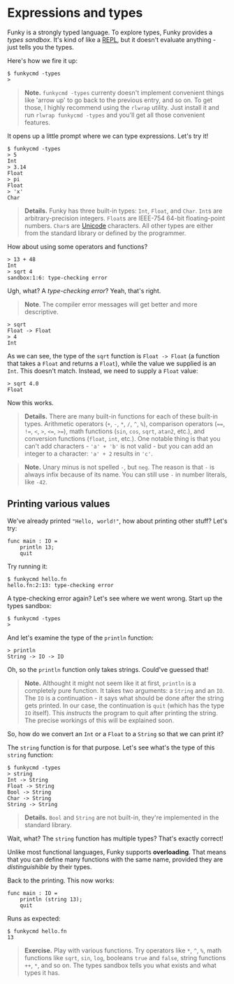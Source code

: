 # Expressions and types

Funky is a strongly typed language. To explore types, Funky provides a _types sandbox_. It's kind of like a [REPL](https://en.wikipedia.org/wiki/Read%E2%80%93eval%E2%80%93print_loop), but it doesn't evaluate anything - just tells you the types.

Here's how we fire it up:

```
$ funkycmd -types
>
```

> **Note.** `funkycmd -types` currenty doesn't implement convenient things like 'arrow up' to go back to the previous entry, and so on. To get those, I highly recommend using the `rlwrap` utility. Just install it and run `rlwrap funkycmd -types` and you'll get all those convenient features.

It opens up a little prompt where we can type expressions. Let's try it!

```
$ funkycmd -types
> 5
Int
> 3.14
Float
> pi
Float
> 'x'
Char
```

> **Details.** Funky has three built-in types: `Int`, `Float`, and `Char`. `Int`s are arbitrary-precision integers. `Float`s are IEEE-754 64-bit floating-point numbers. `Char`s are [Unicode](https://en.wikipedia.org/wiki/Unicode) characters. All other types are either from the standard library or defined by the programmer.

How about using some operators and functions?

```
> 13 + 48
Int
> sqrt 4
sandbox:1:6: type-checking error
```

Ugh, what? A _type-checking error_? Yeah, that's right.

> **Note**. The compiler error messages will get better and more descriptive.

```
> sqrt
Float -> Float
> 4
Int
```

As we can see, the type of the `sqrt` function is `Float -> Float` (a function that takes a `Float` and returns a `Float`), while the value we supplied is an `Int`. This doesn't match. Instead, we need to supply a `Float` value:

```
> sqrt 4.0
Float
```

Now this works.

> **Details.** There are many built-in functions for each of these built-in types. Arithmetic operators (`+`, `-`, `*`, `/`, `^`, `%`), comparison operators (`==`, `!=`, `<`, `>`, `<=`, `>=`), math functions (`sin`, `cos`, `sqrt`, `atan2`, etc.), and conversion functions (`float`, `int`, etc.). One notable thing is that you can't add characters - `'a' + 'b'` is not valid - but you can add an integer to a character: `'a' + 2` results in `'c'`.

> **Note.** Unary minus is not spelled `-`, but `neg`. The reason is that `-` is always infix because of its name. You can still use `-` in number literals, like `-42`.

## Printing various values

We've already printed `"Hello, world!"`, how about printing other stuff? Let's try:

```funky
func main : IO =
    println 13;
    quit
```

Try running it:

```
$ funkycmd hello.fn
hello.fn:2:13: type-checking error
```

A type-checking error again? Let's see where we went wrong. Start up the types sandbox:

```
$ funkycmd -types
>
```

And let's examine the type of the `println` function:

```
> println
String -> IO -> IO
```

Oh, so the `println` function only takes strings. Could've guessed that!

> **Note.** Althought it might not seem like it at first, `println` is a completely pure function. It takes two arguments: a `String` and an `IO`. The `IO` is a continuation - it says what should be done after the string gets printed. In our case, the continuation is `quit` (which has the type `IO` itself). This _instructs_ the program to quit after printing the string. The precise workings of this will be explained soon.

So, how do we convert an `Int` or a `Float` to a `String` so that we can print it?

The `string` function is for that purpose. Let's see what's the type of this `string` function:

```
$ funkycmd -types
> string
Int -> String
Float -> String
Bool -> String
Char -> String
String -> String
```

> **Details.** `Bool` and `String` are not built-in, they're implemented in the standard library.

Wait, what? The `string` function has multiple types? That's exactly correct!

Unlike most functional languages, Funky supports **overloading**. That means that you can define many functions with the same name, provided they are _distinguishible_ by their types.

Back to the printing. This now works:

```funky
func main : IO =
    println (string 13);
    quit
```

Runs as expected:

```
$ funkycmd hello.fn
13
```

> **Exercise.** Play with various functions. Try operators like `*`, `^`, `%`, math functions like `sqrt`, `sin`, `log`, booleans `true` and `false`, string functions `++`, `*`, and so on. The types sandbox tells you what exists and what types it has.
